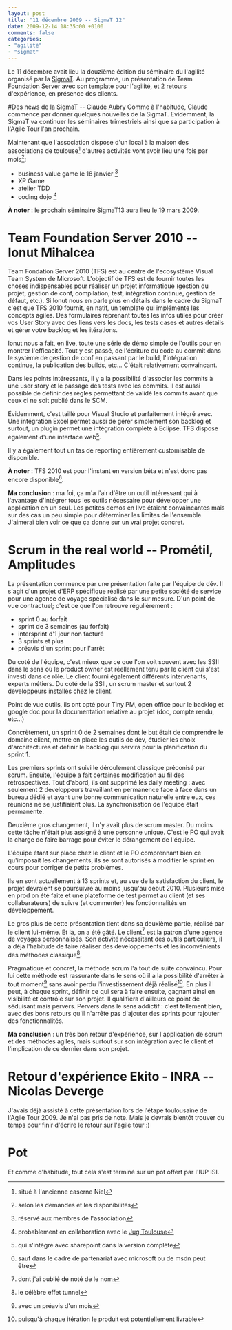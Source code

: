 ```yaml
---
layout: post
title: "11 décembre 2009 -- SigmaT 12"
date: 2009-12-14 18:35:00 +0100
comments: false
categories: 
- "agilité"
- "sigmat"
---
```

Le 11 décembre avait lieu la douzième édition du séminaire du l'agilité organisé par la [SigmaT](http://www.sigmat.fr). Au programme, un présentation de Team Foundation Server avec son template pour l'agilité, et 2 retours d'expérience, en présence des clients.


#Des news de la [SigmaT](http://www.sigmat.fr) -- [Claude Aubry](http://www.aubryconseil.com)
Comme à l'habitude, Claude commence par donner quelques nouvelles de la SigmaT.
Evidemment, la SigmaT va continuer les séminaires trimestriels ainsi que sa participation à l'Agile Tour l'an prochain.

Maintenant que l'association dispose d'un local à la maison des associations de toulouse[^1] d'autres activités vont avoir lieu une fois par mois[^2]:

* business value game le 18 janvier [^3]
* XP Game
* atelier TDD
* coding dojo [^4]

__À noter__ : le prochain séminaire SigmaT13 aura lieu le 19 mars 2009.

# Team Foundation Server 2010 -- Ionut Mihalcea
Team Fondation Server 2010 (TFS) est au centre de l'ecosystème Visual Team System de Microsoft.
L'objectif de TFS est de fournir toutes les choses indispensables pour réaliser un projet informatique (gestion du projet, gestion de conf, compilation, test, intégration continue, gestion de défaut, etc.).
Si Ionut nous en parle plus en détails dans le cadre du SigmaT c'est que TFS 2010 fournit, en natif, un template qui implémente les concepts agiles.
Des formulaires reprenant toutes les infos utiles pour créer vos User Story avec des liens vers les docs, les tests cases et autres détails et gérer votre backlog et les itérations.

Ionut nous a fait, en live, toute une série de démo simple de l'outils pour en montrer l'efficacité. Tout y est passé, de l'écriture du code au commit dans le système de gestion de conf en passant par le build, l'intégration continue, la publication des builds, etc...
C'était relativement convaincant.

Dans les points intéressants, il y a la possibilité d'associer les commits à une user story et le passage des tests avec les commits.
Il est aussi possible de définir des règles permettant de validé les commits avant que ceux ci ne soit publié dans le SCM.

Évidemment, c'est taillé pour Visual Studio et parfaitement intégré avec. Une intégration Excel permet aussi de gérer simplement son backlog et surtout, un plugin permet une intégration complète à Eclipse. TFS dispose également d'une interface web[^5].

Il y a également tout un tas de reporting entièrement customisable de disponible.

__À noter__ : TFS 2010 est pour l'instant en version béta et n'est donc pas encore disponible[^6].

__Ma conclusion__ : ma foi, ça m'a l'air d'être un outil intéressant qui à l'avantage d'intégrer tous les outils nécessaire pour développer une application en un seul. Les petites demos en live étaient convaincantes mais sur des cas un peu simple pour  déterminer les limites de l'ensemble. J'aimerai bien voir ce que ça donne sur un vrai projet concret.


# Scrum in the real world -- Prométil, Amplitudes

La présentation commence par une présentation faite par l'équipe de dév.
Il s'agit d'un projet d'ERP spécifique réalisé par une petite société de service pour une agence de voyage spécialisé dans le sur mesure.
D'un point de vue contractuel; c'est  ce que l'on retrouve régulièrement : 

* sprint 0 au forfait
* sprint de 3 semaines (au forfait)
* intersprint d'1 jour non facturé
* 3 sprints et plus 
* préavis d'un sprint pour l'arrêt

Du coté de l'équipe, c'est mieux que ce que l'on voit souvent avec les SSII dans le sens où le product owner est réellement tenu par le client qui s'est investi dans ce rôle. Le client fourni également différents intervenants, experts métiers.
Du coté de la SSII, un scrum master et surtout 2 developpeurs installés chez le client.

Point de vue outils, ils ont opté pour Tiny PM, open office pour le backlog et google doc pour la documentation relative au projet (doc, compte rendu, etc...)

Concrètement, un sprint 0 de 2 semaines dont le but était de comprendre le domaine client, mettre en place les outils de dev, étudier les choix d'architectures et définir le backlog qui servira pour la planification du sprint 1.

Les premiers sprints ont suivi le déroulement classique préconisé par scrum. Ensuite, l'équipe a fait certaines modification au fil des rétrospectives. Tout d'abord, ils ont supprimé les daily meeting : avec seulement 2 developpeurs travaillant en permanence face à face dans un bureau dédié et ayant une bonne communication naturelle entre eux, ces réunions ne se justifiaient plus. La synchronisation de l'équipe était permanente.

Deuxième gros changement, il n'y avait plus de scrum master. Du moins cette tâche n'était plus assigné à une personne unique. C'est le PO qui avait la charge de faire barrage pour éviter le dérangement de l'équipe.

L'équipe étant sur place chez le client et le PO comprennant bien ce qu'imposait les changements, ils se sont autorisés à modifier le sprint en cours pour corriger de petits problèmes.

Ils en sont actuellement à 13 sprints et, au vue de la satisfaction du client, le projet devraient se poursuivre au moins jusqu'au début 2010. Plusieurs mise en prod on été faite et une plateforme de test permet au client (et ses collabarateurs) de suivre (et commenter) les fonctionnalités en développement.

Le gros plus de cette présentation tient dans sa deuxième partie, réalisé par le client lui-même. Et là, on a été gâté. Le client[^7] est la patron d'une agence de voyages personnalisés.
Son activité nécessitant des outils particuliers, il a déjà l'habitude de faire réaliser des développements et les inconvénients des méthodes classique[^8].

Pragmatique et concret, la méthode scrum l'a tout de suite convaincu. Pour lui cette méthode est rassurante dans le sens où il a la possibilité d'arrêter à tout moment[^9] sans avoir perdu l'investissement déjà réalisé[^10].
En plus il peut, à chaque sprint, définir ce qui sera à faire ensuite, gagnant ainsi en visibilité et contrôle sur son projet.
Il qualifiera d'ailleurs ce point de séduisant mais pervers. Pervers dans le sens addictif : c'est tellement bien, avec des bons retours qu'il n'arrête pas d'ajouter des sprints pour rajouter des fonctionnalités.

__Ma conclusion__ : un très bon retour d'expérience, sur l'application de scrum et des méthodes agiles, mais surtout sur son intégration avec le client et l'implication de ce dernier dans son projet.

# Retour d'expérience Ekito - INRA -- Nicolas Deverge
J'avais déjà assisté à cette présentation lors de l'étape toulousaine  de l'Agile Tour 2009. Je n'ai pas pris de note. Mais je devrais bientôt trouver du temps pour finir d'écrire le retour sur l'agile tour :)

# Pot
Et comme d'habitude, tout cela s'est terminé sur un pot offert par l'IUP ISI.


[^1]: situé à l'ancienne caserne Niel
[^2]: selon les demandes et les disponibilités
[^3]: réservé aux membres de l'association
[^4]: probablement en collaboration avec le [Jug Toulouse](http://www.jugtoulouse.org) 
[^5]: qui s'intègre avec sharepoint dans la version complète
[^6]: sauf dans le cadre de partenariat avec microsoft ou de msdn peut être
[^7]: dont j'ai oublié de noté de le nom
[^8]: le célèbre effet tunnel
[^9]: avec un préavis d'un mois
[^10]: puisqu'à chaque itération le produit est potentiellement livrable
